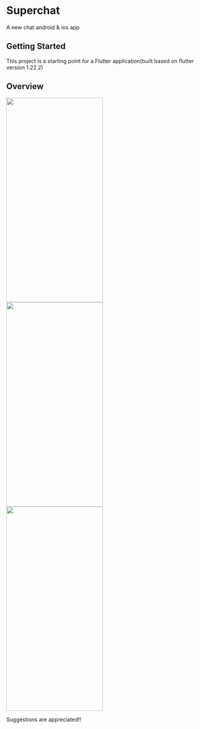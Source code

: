 # Superchat

A new chat android & ios app

## Getting Started

This project is a starting point for a Flutter application(built based on flutter version 1.22.2)

## Overview

<img src="https://user-images.githubusercontent.com/84156356/120702985-5b5e1200-c4d2-11eb-9b19-3d4d8353aeea.png" width="255" height="540"/>  <img src="https://user-images.githubusercontent.com/84156356/120703050-703aa580-c4d2-11eb-8ac4-b5f1cdb9e43d.png" width="255" height="540"/>  <img src="https://user-images.githubusercontent.com/84156356/120703147-8fd1ce00-c4d2-11eb-836c-4c8a5c1c3653.png" width="255" height="540"/>

Suggestions are appreciated!!
